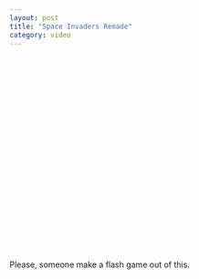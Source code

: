 ```yaml
---
layout: post
title: "Space Invaders Remade"
category: video
---
```


<object width="425" height="344"><param name="movie" value="http://www.youtube.com/v/VczbbiRmDik&rel=0&color1=0xb1b1b1&color2=0xcfcfcf&feature=player_embedded&fs=1"></param><param name="allowFullScreen" value="true"></param><param name="allowScriptAccess" value="always"></param><embed src="http://www.youtube.com/v/VczbbiRmDik&rel=0&color1=0xb1b1b1&color2=0xcfcfcf&feature=player_embedded&fs=1" type="application/x-shockwave-flash" allowfullscreen="true" allowScriptAccess="always" width="425" height="344"></embed></object>

Please, someone make a flash game out of this.
